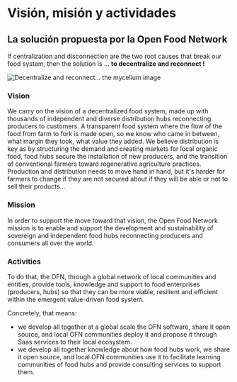 # Visión, misión y actividades

## La solución propuesta por la Open Food Network

If centralization and disconnection are the two root causes that break our food system, then the solution is ... **to decentralize and reconnect !**

![Decentralize and reconnect... the mycelium image](.gitbook/assets/mycellium.png)

### **Vision**

We carry on the vision of a decentralized food system, made up with thousands of independent and diverse distribution hubs reconnecting producers to customers. A transparent food system where the flow of the food from farm to fork is made open, so we know who came in between, what margin they took, what value they added. We believe distribution is key as by structuring the demand and creating markets for local organic food, food hubs secure the installation of new producers, and the transition of conventional farmers toward regenerative agriculture practices. Production and distribution needs to move hand in hand, but it's harder for farmers to change if they are not secured about if they will be able or not to sell their products...

### Mission

In order to support the move toward that vision, the Open Food Network mission is to enable and support the development and sustainability of sovereign and independent food hubs reconnecting producers and consumers all over the world.

### Activities

To do that, the OFN, through a global network of local communities and entities, provide tools, knowledge and support to food enterprises \(producers, hubs\) so that they can be more viable, resilient and efficient within the emergent value-driven food system.

Concretely, that means:

* we develop all together at a global scale the OFN software, share it open source, and local OFN communities deploy it and propose it through Saas services to their local ecosystem.  
* we develop all together knowledge about how food hubs work, we share it open source, and local OFN communities use it to facilitate learning communities of food hubs and provide consulting services to support them.

